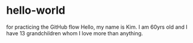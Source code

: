 # hello-world
for practicing the GitHub flow
Hello, my name is Kim. I am 60yrs old and I have 13 grandchildren whom I love more than anything.
